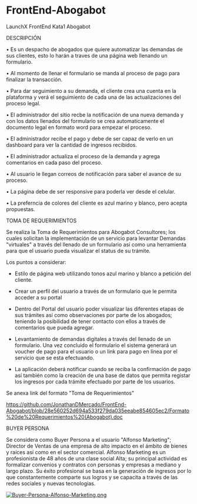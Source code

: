 # FrontEnd-Abogabot
LaunchX FrontEnd Kata1 Abogabot

DESCRIPCIÓN

•	Es un despacho de abogados que quiere automatizar las demandas de sus clientes, esto lo harán a traves de una página web llenando un formulario.

•	Al momento de llenar el formulario se manda al proceso de pago para finalizar la transacción.

•	Para dar seguimiento a su demanda, el cliente crea una cuenta en la plataforma y verá el seguimiento de cada una de las actualizaciones del proceso legal.

•	El administrador del sitio recbe la notificación de una nueva demanda y con los datos llenados del formulario se crea automaticamente el documento legal en formato word para empezar el proceso.

•	El administrador recibe el pago y debe de ser capaz de verlo en un dashboard para ver la cantidad de ingresos recibidos.

•	El administrador actualiza el proceso de la demanda y agrega comentarios en cada paso del proceso.

•	Al usuario le llegan correos de notificación para saber el avance de su proceso.

•	La página debe de ser responsive para poderla ver desde el celular.

•	La preferncia de colores del cliente es azul marino y blanco, pero acepta propuestas.

TOMA DE REQUERIMIENTOS

Se realiza la Toma de Requerimientos para Abogabot Consultores; los cuales solicitan la implementación de un servicio para levantar Demandas "virtuales" a través del llenado de un formulario así como una herramienta para que el usuario pueda visualizar el status de su trámite.

Los puntos a considerar:

* Estilo de página web utilizando tonos azul marino y blanco a petición del cliente.

* Crear un perfil del usuario a través de un formulario que le permita acceder a su portal

* Dentro del Portal del usuario poder visualizar las diferentes etapas de sus trámites así como observaciones por parte de los abogados; teniendo la posibilidad de tener contacto con ellos a través de comentarios que pueda agregar.

* Levantamiento de demandas digitales a través del llenado de un formulario. Una vez concluido el formulario el sistema generará un voucher de pago para el usuario o un link para pago en línea por el servicio que se esta efectuando.

* La aplicación deberá notificar cuando se reciba la confirmación de pago así también como la creación de una base de datos que permita registar los ingresos por cada trámite efectuado por parte de los usuarios.

Se anexa link del formato "Toma de Requerimientos"

https://github.com/JonathanDMercado/FrontEnd-Abogabot/blob/28e560252d694a533f279da035eeabe854605ec2/Formato%20de%20Requerimientos%20(Abogabot).doc


BUYER PERSONA

Se considera como Buyer Persona a el usuario "Alfonso Marketing"; Director de Ventas de una empresa de alto impacto en el ámbito de bienes y raíces así como en el sector comercial. Alfonso Marketing es un profesionista de 48 años de una clase social Alta; su principal actividad es formalizar convenios y contratos con personas y empresas a mediano y largo plazo. Su éxito profesional se basa en la generación de ingresos por lo que constantemente comparte sus logros  y se capacita a través de las redes sociales y nuevas tecnologías.

[![Buyer-Persona-Alfonso-Marketing.png](https://i.postimg.cc/tT9zHcn2/Buyer-Persona-Alfonso-Marketing.png)](https://postimg.cc/3ybGXnBv)


